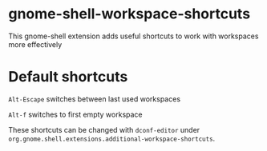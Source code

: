 # gnome-shell-workspace-shortcuts
This gnome-shell extension adds useful shortcuts to work with workspaces more effectively


# Default shortcuts
`Alt-Escape` switches between last used workspaces

`Alt-f` switches to first empty workspace

These shortcuts can be changed with `dconf-editor` under `org.gnome.shell.extensions.additional-workspace-shortcuts`.
